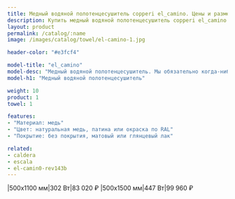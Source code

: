 ```yaml
---
title: Медный водяной полотенцесушитель copperi el_camino. Цены и размеры.
description: Купить медный водяной полотенцесушитель copperi el_camino в Москве по цене производителя.
layout: product
permalink: /catalog/:name
image: /images/catalog/towel/el-camino-1.jpg

header-color: "#e3fcf4"

model-title: "el_camino"
model-desc: "Медный водяной полотенцесушитель. Мы обязательно когда-нибудь придумаем крутое описание для этой модели, но сейчас совсем не до того. Посмотрите пока на картинки, всё и так понятно. А если не понятно, позвоните нам и мы всё расскажем. Или напишите, если не любите звонить."
model-h1: "Медный водяной полотенцесушитель"

weight: 10
product: 1
towel: 1

features:
- "Материал: медь"
- "Цвет: натуральная медь, патина или окраска по RAL"
- "Покрытие: без покрытия, матовый или глянцевый лак"

related:
- caldera
- escala
- el-camin0-rev143b
---
```

|500x1100 мм|302 Вт|83 020 ₽
|500x1500 мм|447 Вт|99 960 ₽